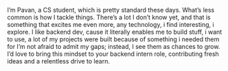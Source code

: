 I’m Pavan, a CS student, which is pretty standard these days. What’s less common is how I tackle things. There’s a lot I don’t know yet, and that is something that excites me even more, any technology, i find interesting, i explore. I like backend dev, cause it literally enables me to build stuff, i want to use, a lot of my projects were built because of something i needed them for I’m not afraid to admit my gaps; instead, I see them as chances to grow. I’d love to bring this mindset to your backend intern role, contributing fresh ideas and a relentless drive to learn.
